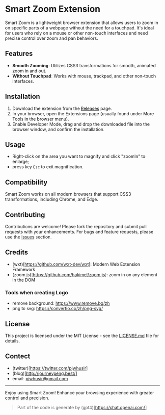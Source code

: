 # Smart Zoom Extension

Smart Zoom is a lightweight browser extension that allows users to zoom in on specific parts of a webpage without the need for a touchpad. It's ideal for users who rely on a mouse or other non-touch interfaces and need precise control over zoom and pan behaviors.

## Features

- **Smooth Zooming**: Utilizes CSS3 transformations for smooth, animated zoom in and out.
- **Without Touchpad**: Works with mouse, trackpad, and other non-touch interfaces.

## Installation

1. Download the extension from the [Releases](https://github.com/pengjeck/smartzoom/releases) page.
2. In your browser, open the Extensions page (usually found under More Tools in the browser menu).
3. Enable Developer Mode, drag and drop the downloaded file into the browser window, and confirm the installation.

## Usage

- Right-click on the area you want to magnify and click "zoomIn" to enlarge; 
- press key `Esc` to exit magnification.

## Compatibility

Smart Zoom works on all modern browsers that support CSS3 transformations, including Chrome, and Edge.

## Contributing

Contributions are welcome! Please fork the repository and submit pull requests with your enhancements. For bugs and feature requests, please use the [Issues](https://github.com/pengjeck/smartzoom/issues) section.

## Credits
- (wxt)[https://github.com/wxt-dev/wxt]: Modern Web Extension Framework
- (zoom.js)[https://github.com/hakimel/zoom.js]: zoom in on any element in the DOM

### Tools when creating Logo
- remove background: https://www.remove.bg/zh
- png to svg: https://convertio.co/zh/png-svg/

## License

This project is licensed under the MIT License - see the [LICENSE.md](LICENSE) file for details.

## Contect
- (twitter)[https://twitter.com/pjwhusir]
- (blog)[http://journeypeng.best/]
- email: pjwhusir@gmail.com

---

Enjoy using Smart Zoom! Enhance your browsing experience with greater control and precision.

> Part of the code is generate by (gpt4)[https://chat.openai.com/]
